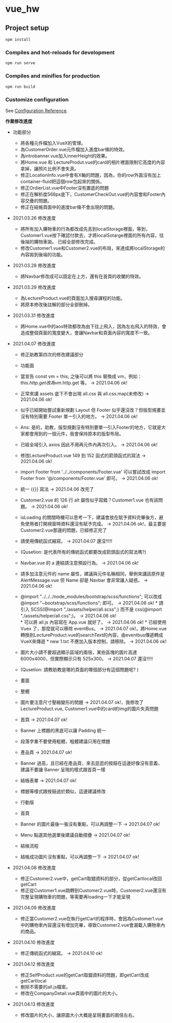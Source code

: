 # vue_hw

## Project setup
```
npm install
```

### Compiles and hot-reloads for development
```
npm run serve
```

### Compiles and minifies for production
```
npm run build
```

### Customize configuration
See [Configuration Reference](https://cli.vuejs.org/config/).

**作業修改進度**
* 功能部分
	* 將各種元件檔加入VueX的管理。
	* 為CustomerOrder.vue元件檔加入進度bar條的特效。
	* 為introbanner.vue加入innerHeight的效果。
	* 將Home.vue 和 LectureProdut.vue的card的相片裡面限制它高度的內容拿掉，讓照片比例不會失真。
	* 修正LocationInfo.vue中會有X軸的問題，因為，你的row外面沒有加上container-fluid把這個row包起來的關係。
	* 修正OrdierList.vue中Footer沒有置底的問題
	* 修正在解析度568px底下，CustomerCheckOut.vue的內容會和Footer內容交疊的問題。
	* 修正在結帳頁面中的進度bar條不會出現的問題。
* 2021.03.26 修改進度
	* 將所有加入購物車的行為都改成先丟到localStorage裡面，等到，Customer1.vue按下確認付款去，才將localSotarge裡面的所有內容，往後端的購物車拋。 已經全部修改完成。
	* 修改Customer1.vue和Customer2.vue的布局，來達成將localStorage的內容拋到後端的功能。
* 2021.03.28 修改進度
	* 將Navbar修改成可以固定在上方，還有在首頁的收闔的特效。
* 2021.03.29 修改進度
	* 為LectureProduct.vue的頁面加入搜尋課程的功能。
	* 將原本修改後註解的部分全部刪掉。
* 2021.03.31 修改進度
	* 將Home.vue中的aos特效都改為由下往上飛入，因為左右飛入的特效，會造成整個頁面的寬度變大，會讓Navbar和頁面內容的寬度不一致。	
* 2021.04.07 修改進度
	* 修正助教第四次的修改建議部分
	* 功能面
    * 當宣告 const vm = this; 之後可以將 this 替換成 vm，例如： this.$http.get 改為 vm.$http.get 等。 						-> 2021.04.06 ok!
    * 正常來講 assets 底下不會出現 all.css 與 all.css.map(未修改)                                                    		-> 2021.04.06 ok!
    * 似乎已經開始嘗試重新規劃 Layout 但 Footer 似乎還沒改？但版型規畫並沒有特別需要 Footer 單一引入的地方。	        	-> 2021.04.06 ok!
    * Ans: 是的，助教，版型規劃沒有特別要單一引入Footer的地方，它就是大家都會用到的一個元件，我會保持原本的版型布局。
    * 已經全域引入 axios 因此不用再元件內再次引入。                                                                  		-> 2021.04.06 ok!

    * 修改LectureProduct.vue 149 到 152 函式的箭頭函式的寫法																-> 2021.04.06 ok!
    * import Footer from '../../components/Footer.vue' 可以嘗試改成 import Footer from '@/components/Footer.vue' 即可。 	-> 2021.04.06 ok!
    * 統一 {{}} 寫法   -> 2021.04.06 改完了 																													
    * Customer2.vue 的 126 行 alt 屬性似乎寫錯？Customer1.vue 也有該問題。 													-> 2021.04.06 ok!																													
	* isLoading 的關閉時機可以思考一下，建議會放在賦予資料完畢後方，避免使用者打開視窗時資料還沒有賦予完成。     			-> 2021.04.06 ok!，最主要是Customer2.vue那邊的問題，已經修正完了
	
	* 請使用傳統函式縮寫。																									-> 2021.04.07 還沒!!!!!
	* (Qusetion: 是代表所有的傳統函式都要改成箭頭函式的寫法嗎?)

	* Navbar.vue 的 a 連結請注意預設行為。																					-> 2021.04.06 ok!									
	* 請多加注意元件的 name 屬性，建議與元件名稱相同，舉例來講該原件是 AlertMessage.vue 但 Name 卻是 Navbar 會非常讓人疑惑。  -> 2021.04.06 ok!		
	* @import "../../../node_modules/bootstrap/scss/functions"; 可以改成 @import "~bootstrap/scss/functions"; 即可。  		-> 2021.04.06 ok!
			* 請引入 SCSS(@import "./assets/helper/all.scss";) 而不是 css(@import "./assets/helper/all.css";)。				-> 2021.04.06 ok!	
			* 可以將 all.js 內容寫在 App.vue 就好了。                                										-> 2021.04.06 ok!
			* 已經使用 Vuex 了，那麼就可以移除 eventBus。															        -> 2021.04.07 ok!，將Home.vue轉換到LectureProduct.vue的searchText的內容，由eventbus傳遞轉成VueX來傳遞
			* new 1.txt 不應加入版本控制，請移除。																			-> 2021.04.06 ok!
	
	* 圖片大小請不要超過顯示區域的兩倍，某些區塊的圖片高達 6000x4000，但實際顯示只有 525x300。								-> 2021.04.07 還沒!!!!!
    * (Qusetion: 請教助教是哪的頁面的哪個部分有這個問題呢? )
																												
	* 畫面
	* 整體
	* 圖片要注意尺寸壓縮變形的問題																							-> 2021.04.07 ok!，我修改了LectureProduct.vue, Customer1.vue中的card的img的圖片失真問題
	* 首頁																													-> 2021.04.07 ok!
	* Banner 上標題的黑底可以讓 Padding 統一
	* 段落字重不要使用粗體，粗體建議只用在標題
	* 產品頁																												-> 2021.04.07 ok!
	* Banner 過高，且已經在產品頁，來去逛逛的按鈕在這邊好像沒有意義，建議不要讓 Banner 呈現的樣式跟首頁一樣
	* 結帳表單																												-> 2021.04.07 ok!
	* 標題等樣式跟按鈕過於類似，這邊建議修改

	* 行動版
	* 首頁
	* Banner 的圖片最後一張沒有重點，可以再調整一下																			-> 2021.04.07 ok!
	* Menu 點選其他選單後建議自動摺疊																						-> 2021.04.07 ok!

	* 結帳流程
	* 結帳成功圖片沒有重點，可以再調整一下																					-> 2021.04.07 ok!
	
* 2021.04.08 修改進度	
	* 修正Customer2.vue中，getCart取錯資料的部分，從getCartlocal改回getCart
	* 修正從Customer1.vue跳轉到Customer2.vue時，Customer2.vue還沒有完整呈現購物車的問題，等需要再loading一下才能呈現
* 2021.04.09 修改進度
	* 修正當Customer2.vue在執行getCart的程序時，會因為Customer1.vue中的購物車內容還沒有增加完畢，導致Customer2.vue會漏載入購物車內的商品。	
* 2021.04.10 修改進度	
	* 修正傳統函式的縮寫。 -> 2021.04.10 ok!
* 2021.04.12 修改進度		
	* 修正SelfProduct.vue的getCart取錯資料的問題，即getCart改成getCartlocal
	* 刪除不需要的all.js檔案。
	* 修改在CompanyDetail.vue頁面中的圖片的大小。
* 2021.04.13 修改進度		
	* 修改圖片的大小，讓原圖大小大概是呈現畫面的兩倍左右。
	